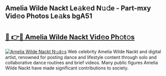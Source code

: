 ## Amelia Wilde Nackt Le𝚊k𝚎d N𝚞𝚍e - Part-mxy Vid𝚎o Photos Le𝚊ks bgA51

# <h2><a href="http://fb92xw.evod.top/?m=Amelia+Wilde+Nackt">🔗 👉🔴 Amelia Wilde Nackt Vid𝚎o Ph𝚘t𝚘s</a></h2>

[![Amelia Wilde Nackt N𝚞d𝚎s](https://i.imgur.com/8V9OHl7.gif)](http://fb92xw.evod.top/?m=Amelia+Wilde+Nackt)
Web celebrity Amelia Wilde Nackt and digital artist, renowned for posting dance and lifestyle content through solo and collaborative dance routines and brief videos. Many public figures Amelia Wilde Nackt have made significant contributions to society. 
